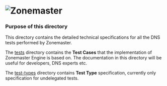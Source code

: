 ![Zonemaster](https://github.com/dotse/zonemaster/blob/master/docs/images/zonemaster_logo_black.png)
==========

### Purpose of this directory

This directory contains the detailed technical specifications for all the
DNS tests performed by Zonemaster.

The [tests](tests/README.md) directory contains the **Test Cases** that the implementation of Zonemaster
Engine is based on. The documentation in this directory will be useful for developers, 
DNS experts etc.

The [test-types](test-types/README.md) directory contains **Test Type** specification, currently only 
specification for undelegated tests.
